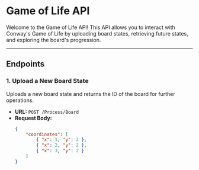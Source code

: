 # Game of Life API

Welcome to the Game of Life API! This API allows you to interact with Conway's Game of Life by uploading board states, retrieving future states, and exploring the board's progression.

---

## Endpoints

### 1. Upload a New Board State
Uploads a new board state and returns the ID of the board for further operations.

- **URL:** `POST /Process/Board`
- **Request Body:**
  ```json
  {
      "coordinates": [
          { "x": 1, "y": 2 },
          { "x": 2, "y": 2 },
          { "x": 3, "y": 2 }
      ]
  }
